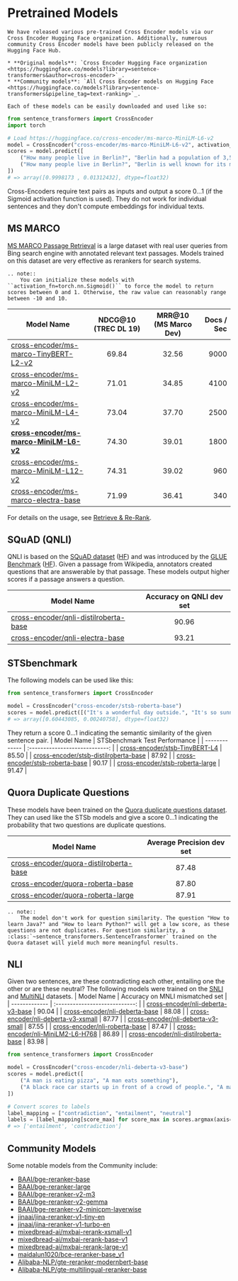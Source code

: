 # Pretrained Models

```{eval-rst}
We have released various pre-trained Cross Encoder models via our Cross Encoder Hugging Face organization. Additionally, numerous community Cross Encoder models have been publicly released on the Hugging Face Hub.

* **Original models**: `Cross Encoder Hugging Face organization <https://huggingface.co/models?library=sentence-transformers&author=cross-encoder>`_.
* **Community models**: `All Cross Encoder models on Hugging Face <https://huggingface.co/models?library=sentence-transformers&pipeline_tag=text-ranking>`_.

Each of these models can be easily downloaded and used like so:
```

```python
from sentence_transformers import CrossEncoder
import torch

# Load https://huggingface.co/cross-encoder/ms-marco-MiniLM-L6-v2
model = CrossEncoder("cross-encoder/ms-marco-MiniLM-L6-v2", activation_fn=torch.nn.Sigmoid())
scores = model.predict([
    ("How many people live in Berlin?", "Berlin had a population of 3,520,031 registered inhabitants in an area of 891.82 square kilometers."),
    ("How many people live in Berlin?", "Berlin is well known for its museums."),
])
# => array([0.9998173 , 0.01312432], dtype=float32)
```

Cross-Encoders require text pairs as inputs and output a score 0...1 (if the Sigmoid activation function is used). They do not work for individual sentences and they don't compute embeddings for individual texts.

## MS MARCO
[MS MARCO Passage Retrieval](https://github.com/microsoft/MSMARCO-Passage-Ranking) is a large dataset with real user queries from Bing search engine with annotated relevant text passages. Models trained on this dataset are very effective as rerankers for search systems.

```{eval-rst}
.. note::
    You can initialize these models with ``activation_fn=torch.nn.Sigmoid()`` to force the model to return scores between 0 and 1. Otherwise, the raw value can reasonably range between -10 and 10.
```

| Model Name        | NDCG@10 (TREC DL 19) | MRR@10 (MS Marco Dev)  | Docs / Sec |
| ------------- | :-------------: | :-----: | ---: | 
| [cross-encoder/ms-marco-TinyBERT-L2-v2](https://huggingface.co/cross-encoder/ms-marco-TinyBERT-L2)  | 69.84 | 32.56 | 9000
| [cross-encoder/ms-marco-MiniLM-L2-v2](https://huggingface.co/cross-encoder/ms-marco-MiniLM-L2-v2) | 71.01 | 34.85 | 4100
| [cross-encoder/ms-marco-MiniLM-L4-v2](https://huggingface.co/cross-encoder/ms-marco-MiniLM-L4-v2) | 73.04 | 37.70 | 2500
| **[cross-encoder/ms-marco-MiniLM-L6-v2](https://huggingface.co/cross-encoder/ms-marco-MiniLM-L6-v2)** | 74.30 | 39.01 | 1800
| [cross-encoder/ms-marco-MiniLM-L12-v2](https://huggingface.co/cross-encoder/ms-marco-MiniLM-L12-v2) | 74.31 | 39.02 | 960
| [cross-encoder/ms-marco-electra-base](https://huggingface.co/cross-encoder/ms-marco-electra-base) | 71.99 | 36.41 | 340 | 

For details on the usage, see [Retrieve & Re-Rank](../../examples/sentence_transformer/applications/retrieve_rerank/README.md).

## SQuAD (QNLI)

QNLI is based on the [SQuAD dataset](https://rajpurkar.github.io/SQuAD-explorer/) ([HF](https://huggingface.co/datasets/rajpurkar/squad)) and was introduced by the [GLUE Benchmark](https://arxiv.org/abs/1804.07461) ([HF](https://huggingface.co/datasets/nyu-mll/glue)). Given a passage from Wikipedia, annotators created questions that are answerable by that passage. These models output higher scores if a passage answers a question.

| Model Name | Accuracy on QNLI dev set |
| ------------- | :----------------------------: |
| [cross-encoder/qnli-distilroberta-base](https://huggingface.co/cross-encoder/qnli-distilroberta-base) | 90.96 |
| [cross-encoder/qnli-electra-base](https://huggingface.co/cross-encoder/qnli-electra-base) | 93.21 |

## STSbenchmark
The following models can be used like this:
```python
from sentence_transformers import CrossEncoder

model = CrossEncoder("cross-encoder/stsb-roberta-base")
scores = model.predict([("It's a wonderful day outside.", "It's so sunny today!"), ("It's a wonderful day outside.", "He drove to work earlier.")])
# => array([0.60443085, 0.00240758], dtype=float32)
```

They return a score  0...1 indicating the semantic similarity of the given sentence pair.
| Model Name | STSbenchmark Test Performance |
| ------------- | :----------------------------: |
| [cross-encoder/stsb-TinyBERT-L4](https://huggingface.co/cross-encoder/stsb-TinyBERT-L4) | 85.50 |
| [cross-encoder/stsb-distilroberta-base](https://huggingface.co/cross-encoder/stsb-distilroberta-base) | 87.92 |
| [cross-encoder/stsb-roberta-base](https://huggingface.co/cross-encoder/stsb-roberta-base) | 90.17 |
| [cross-encoder/stsb-roberta-large](https://huggingface.co/cross-encoder/stsb-roberta-large) | 91.47 |

## Quora Duplicate Questions
These models have been trained on the [Quora duplicate questions dataset](https://huggingface.co/datasets/sentence-transformers/quora-duplicates). They can used like the STSb models and give a score 0...1 indicating the probability that two questions are duplicate questions.

| Model Name | Average Precision dev set |
| ------------- | :----------------------------: |
| [cross-encoder/quora-distilroberta-base](https://huggingface.co/cross-encoder/quora-distilroberta-base) | 87.48 |
| [cross-encoder/quora-roberta-base](https://huggingface.co/cross-encoder/quora-roberta-base) | 87.80 |
| [cross-encoder/quora-roberta-large](https://huggingface.co/cross-encoder/quora-roberta-large) | 87.91 |

```{eval-rst}
.. note::
    The model don't work for question similarity. The question "How to learn Java?" and "How to learn Python?" will get a low score, as these questions are not duplicates. For question similarity, a :class:`~sentence_transformers.SentenceTransformer` trained on the Quora dataset will yield much more meaningful results.
```

## NLI
Given two sentences, are these contradicting each other, entailing one the other or are these neutral? The following models were trained on the [SNLI](https://huggingface.co/datasets/stanfordnlp/snli) and [MultiNLI](https://huggingface.co/datasets/nyu-mll/multi_nli) datasets.
| Model Name | Accuracy on MNLI mismatched set |
| ------------- | :----------------------------: |
| [cross-encoder/nli-deberta-v3-base](https://huggingface.co/cross-encoder/nli-deberta-v3-base) | 90.04 |
| [cross-encoder/nli-deberta-base](https://huggingface.co/cross-encoder/nli-deberta-base) | 88.08 |
| [cross-encoder/nli-deberta-v3-xsmall](https://huggingface.co/cross-encoder/nli-deberta-v3-xsmall) | 87.77 |
| [cross-encoder/nli-deberta-v3-small](https://huggingface.co/cross-encoder/nli-deberta-v3-small) | 87.55 |
| [cross-encoder/nli-roberta-base](https://huggingface.co/cross-encoder/nli-roberta-base) | 87.47 |
| [cross-encoder/nli-MiniLM2-L6-H768](https://huggingface.co/cross-encoder/nli-MiniLM2-L6-H768) | 86.89 |
| [cross-encoder/nli-distilroberta-base](https://huggingface.co/cross-encoder/nli-distilroberta-base) | 83.98 |

```python
from sentence_transformers import CrossEncoder

model = CrossEncoder("cross-encoder/nli-deberta-v3-base")
scores = model.predict([
    ("A man is eating pizza", "A man eats something"),
    ("A black race car starts up in front of a crowd of people.", "A man is driving down a lonely road."),
])

# Convert scores to labels
label_mapping = ["contradiction", "entailment", "neutral"]
labels = [label_mapping[score_max] for score_max in scores.argmax(axis=1)]
# => ['entailment', 'contradiction']
```

## Community Models

Some notable models from the Community include:

- [BAAI/bge-reranker-base](https://huggingface.co/BAAI/bge-reranker-base)
- [BAAI/bge-reranker-large](https://huggingface.co/BAAI/bge-reranker-large)
- [BAAI/bge-reranker-v2-m3](https://huggingface.co/BAAI/bge-reranker-v2-m3)
- [BAAI/bge-reranker-v2-gemma](https://huggingface.co/BAAI/bge-reranker-v2-gemma)
- [BAAI/bge-reranker-v2-minicpm-layerwise](https://huggingface.co/BAAI/bge-reranker-v2-minicpm-layerwise)
- [jinaai/jina-reranker-v1-tiny-en](https://huggingface.co/jinaai/jina-reranker-v1-tiny-en)
- [jinaai/jina-reranker-v1-turbo-en](https://huggingface.co/jinaai/jina-reranker-v1-turbo-en)
- [mixedbread-ai/mxbai-rerank-xsmall-v1](https://huggingface.co/mixedbread-ai/mxbai-rerank-xsmall-v1)
- [mixedbread-ai/mxbai-rerank-base-v1](https://huggingface.co/mixedbread-ai/mxbai-rerank-base-v1)
- [mixedbread-ai/mxbai-rerank-large-v1](https://huggingface.co/mixedbread-ai/mxbai-rerank-large-v1)
- [maidalun1020/bce-reranker-base_v1](https://huggingface.co/maidalun1020/bce-reranker-base_v1)
- [Alibaba-NLP/gte-reranker-modernbert-base](https://huggingface.co/Alibaba-NLP/gte-reranker-modernbert-base)
- [Alibaba-NLP/gte-multilingual-reranker-base](https://huggingface.co/Alibaba-NLP/gte-multilingual-reranker-base)